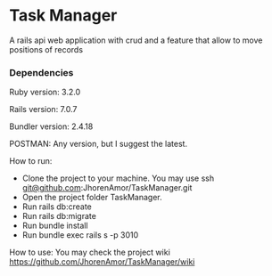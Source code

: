 

# Task Manager 

A rails api web application with crud and a feature that allow to move positions of records

### Dependencies
Ruby version: 3.2.0

Rails version: 7.0.7

Bundler version: 2.4.18

POSTMAN: Any version, but I suggest the latest.

How to run:
* Clone the project to your machine. You may use ssh git@github.com:JhorenAmor/TaskManager.git
* Open the project folder TaskManager.
* Run rails db:create
* Run rails db:migrate
* Run bundle install
* Run bundle exec rails s -p 3010

How to use:
You may check the project wiki https://github.com/JhorenAmor/TaskManager/wiki

